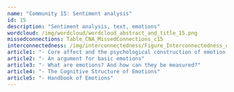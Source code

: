 ```yaml
---
name: "Community 15: Sentiment analysis"
id: 15
description: "Sentiment analysis, text, emotions"
wordcloud: /img/wordcloud/wordcloud_abstract_and_title_15.png
missedconnections: Table_CNA_MissedConnections_c15
interconnectedness: /img/interconnectedness/Figure_Interconnectedness_c15.png
article1: "- Core affect and the psychological construction of emotion."
article2: "- An argument for basic emotions"
article3: "- What are emotions? And how can they be measured?"
article4: "- The Cognitive Structure of Emotions"
article5: "- Handbook of Emotions"
---
```


